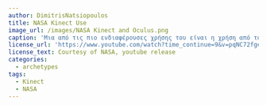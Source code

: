 ```yaml
---
author: DimitrisNatsiopoulos
title: NASA Kinect Use
image_url: /images/NASA Kinect and Oculus.png
caption: 'Μια από τις πιο ενδιαφέρουσες χρήσης του είναι η χρήση από το Nasa’s Jet Propulsion Laboratory αισθητήρων Kinect σε συνδυασμό με το σετ επαυξημένης πραγματικότητας (AR) Oculus 2 για τον χειρισμό ενός ρομποτικού βραχίονα που θα χρησιμοποιηθεί σε διαστημικές αποστολές για την μετακίνηση φορτίων σε συνθήκες μηδενικής βαρύτητας μεσω της αναγνώρισης χειρονομιών και φωνητικών εντολών από τον χρήστη (!)'
license_url: 'https://www.youtube.com/watch?time_continue=9&v=pqNC72fgetc'
license_text: Courtesy of NASA, youtube release
categories:
  - archetypes
tags:
  - Kinect
  - NASA
---
```

